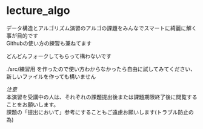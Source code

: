 lecture_algo
============

データ構造とアルゴリズム演習のアルゴの課題をみんなでスマートに綺麗に解く事が目的です  
Githubの使い方の練習も兼ねてます  

どんどんフォークしてもらって構わないです  

./src/練習用 を作ったので使い方わからなかったら自由に試してみてください、新しいファイルを作っても構いません  


*注意*  
本演習を受講中の人は、それぞれの課題提出後または課題期限終了後に閲覧することをお願いします。  
課題の「提出において」参考にすることもご遠慮お願いします(トラブル防止の為)

